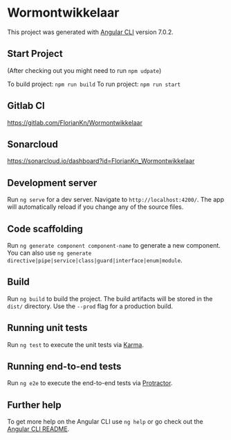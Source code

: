 # Wormontwikkelaar

This project was generated with [Angular CLI](https://github.com/angular/angular-cli) version 7.0.2.

## Start Project

(After checking out you might need to run `npm udpate`)

To build project: `npm run build`
To run project: `npm run start`

## Gitlab CI

https://gitlab.com/FlorianKn/Wormontwikkelaar

## Sonarcloud

https://sonarcloud.io/dashboard?id=FlorianKn_Wormontwikkelaar

## Development server

Run `ng serve` for a dev server. Navigate to `http://localhost:4200/`. The app will automatically reload if you change any of the source files.

## Code scaffolding

Run `ng generate component component-name` to generate a new component. You can also use `ng generate directive|pipe|service|class|guard|interface|enum|module`.

## Build

Run `ng build` to build the project. The build artifacts will be stored in the `dist/` directory. Use the `--prod` flag for a production build.

## Running unit tests

Run `ng test` to execute the unit tests via [Karma](https://karma-runner.github.io).

## Running end-to-end tests

Run `ng e2e` to execute the end-to-end tests via [Protractor](http://www.protractortest.org/).

## Further help

To get more help on the Angular CLI use `ng help` or go check out the [Angular CLI README](https://github.com/angular/angular-cli/blob/master/README.md).
